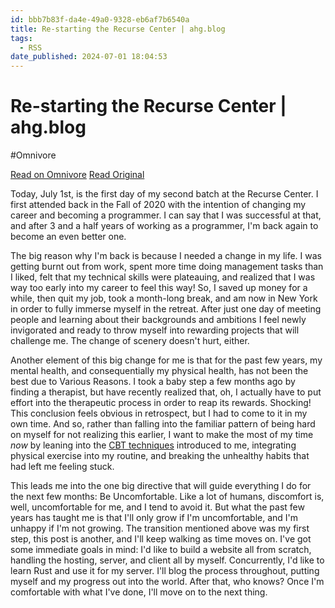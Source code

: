 ```yaml
---
id: bbb7b83f-da4e-49a0-9328-eb6af7b6540a
title: Re-starting the Recurse Center | ahg.blog
tags:
  - RSS
date_published: 2024-07-01 18:04:53
---
```


# Re-starting the Recurse Center | ahg.blog
#Omnivore

[Read on Omnivore](https://omnivore.app/me/re-starting-the-recurse-center-ahg-blog-19070d6f45d)
[Read Original](https://ahg.bearblog.dev/re-starting-the-recurse-center/)



Today, July 1st, is the first day of my second batch at the Recurse Center. I first attended back in the Fall of 2020 with the intention of changing my career and becoming a programmer. I can say that I was successful at that, and after 3 and a half years of working as a programmer, I&#39;m back again to become an even better one.

The big reason why I&#39;m back is because I needed a change in my life. I was getting burnt out from work, spent more time doing management tasks than I liked, felt that my technical skills were plateauing, and realized that I was way too early into my career to feel this way! So, I saved up money for a while, then quit my job, took a month-long break, and am now in New York in order to fully immerse myself in the retreat. After just one day of meeting people and learning about their backgrounds and ambitions I feel newly invigorated and ready to throw myself into rewarding projects that will challenge me. The change of scenery doesn&#39;t hurt, either.

Another element of this big change for me is that for the past few years, my mental health, and consequentially my physical health, has not been the best due to Various Reasons. I took a baby step a few months ago by finding a therapist, but have recently realized that, oh, I actually have to put effort into the therapeutic process in order to reap its rewards. Shocking! This conclusion feels obvious in retrospect, but I had to come to it in my own time. And so, rather than falling into the familiar pattern of being hard on myself for not realizing this earlier, I want to make the most of my time _now_ by leaning into the [CBT techniques](https:&#x2F;&#x2F;www.nhs.uk&#x2F;every-mind-matters&#x2F;mental-wellbeing-tips&#x2F;self-help-cbt-techniques&#x2F;thought-record&#x2F;) introduced to me, integrating physical exercise into my routine, and breaking the unhealthy habits that had left me feeling stuck.

This leads me into the one big directive that will guide everything I do for the next few months: Be Uncomfortable. Like a lot of humans, discomfort is, well, uncomfortable for me, and I tend to avoid it. But what the past few years has taught me is that I&#39;ll only grow if I&#39;m uncomfortable, and I&#39;m unhappy if I&#39;m not growing. The transition mentioned above was my first step, this post is another, and I&#39;ll keep walking as time moves on. I&#39;ve got some immediate goals in mind: I&#39;d like to build a website all from scratch, handling the hosting, server, and client all by myself. Concurrently, I&#39;d like to learn Rust and use it for my server. I&#39;ll blog the process throughout, putting myself and my progress out into the world. After that, who knows? Once I&#39;m comfortable with what I&#39;ve done, I&#39;ll move on to the next thing.